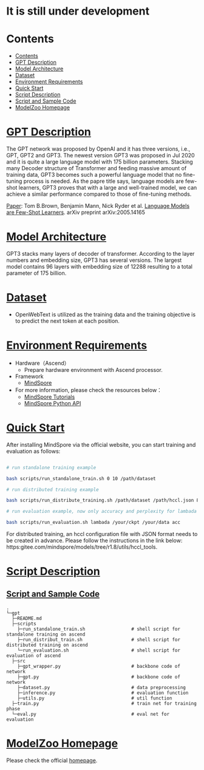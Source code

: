 
# It is still under development

# Contents

- [Contents](#contents)
- [GPT Description](#bert-description)
- [Model Architecture](#model-architecture)
- [Dataset](#dataset)
- [Environment Requirements](#environment-requirements)
- [Quick Start](#quick-start)
- [Script Description](#script-description)
- [Script and Sample Code](#script-and-sample-code)
- [ModelZoo Homepage](#modelzoo-homepage)

# [GPT Description](#contents)

The GPT network was proposed by OpenAI and it has three versions, i.e., GPT, GPT2 and GPT3. The newest version GPT3 was proposed in Jul 2020 and it is quite a large language model with 175 billion parameters. Stacking many Decoder structure of Transformer and feeding massive amount of training data, GPT3 becomes such a powerful language model that no fine-tuning process is needed. As the papre title says, language models are few-shot learners, GPT3 proves that with a large and well-trained model, we can achieve a similar performance compared to those of fine-tuning methods.

[Paper](https://arxiv.org/abs/2005.14165):  Tom B.Brown, Benjamin Mann, Nick Ryder et al. [Language Models are Few-Shot Learners](https://arxiv.org/abs/2005.14165). arXiv preprint arXiv:2005.14165

# [Model Architecture](#contents)

GPT3 stacks many layers of decoder of transformer. According to the layer numbers and embedding size, GPT3 has several versions. The largest model contains 96 layers with embedding size of 12288 resulting to a total parameter of 175 billion.

# [Dataset](#contents)

- OpenWebText is utilized as the training data and the training objective is to predict the next token at each position.

# [Environment Requirements](#contents)

- Hardware（Ascend）
    - Prepare hardware environment with Ascend processor.
- Framework
    - [MindSpore](https://gitee.com/mindspore/mindspore)
- For more information, please check the resources below：
    - [MindSpore Tutorials](https://www.mindspore.cn/tutorials/en/r1.8/index.html)
    - [MindSpore Python API](https://www.mindspore.cn/docs/en/r1.8/index.html)

# [Quick Start](#contents)

After installing MindSpore via the official website, you can start training and evaluation as follows:

```bash

# run standalone training example

bash scripts/run_standalone_train.sh 0 10 /path/dataset

# run distributed training example

bash scripts/run_distribute_training.sh /path/dataset /path/hccl.json 8

# run evaluation example, now only accuracy and perplexity for lambada and wikitext103 are supported

bash scripts/run_evaluation.sh lambada /your/ckpt /your/data acc

```

For distributed training, an hccl configuration file with JSON format needs to be created in advance.
Please follow the instructions in the link below:
https:gitee.com/mindspore/models/tree/r1.8/utils/hccl_tools.

# [Script Description](#contents)

## [Script and Sample Code](#contents)

```shell
.
└─gpt
  ├─README.md
  ├─scripts
    ├─run_standalone_train.sh                 # shell script for standalone training on ascend
    ├─run_distribut_train.sh                  # shell script for distributed training on ascend
    └─run_evaluation.sh                       # shell script for evaluation of ascend
  ├─src
    ├─gpt_wrapper.py                          # backbone code of network
    ├─gpt.py                                  # backbone code of network
    ├─dataset.py                              # data preprocessing
    ├─inference.py                            # evaluation function
    ├─utils.py                                # util function
  ├─train.py                                  # train net for training phase
  └─eval.py                                   # eval net for evaluation
```

# [ModelZoo Homepage](#contents)

Please check the official [homepage](https://gitee.com/mindspore/models).
